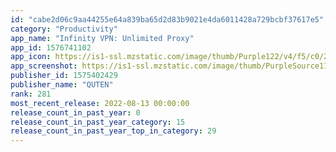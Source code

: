 ```yaml
---
id: "cabe2d06c9aa44255e64a839ba65d2d83b9021e4da6011428a729bcbf37617e5"
category: "Productivity"
app_name: "Infinity VPN: Unlimited Proxy"
app_id: 1576741102
app_icon: https://is1-ssl.mzstatic.com/image/thumb/Purple122/v4/f5/c0/2b/f5c02bd8-ab26-0074-9a3c-6316cfb1a5c5/AppIcon-1x_U007emarketing-0-7-0-0-85-220.png/1024x1024bb.png
app_screenshot: https://is1-ssl.mzstatic.com/image/thumb/PurpleSource112/v4/bb/fc/70/bbfc70ab-de39-bc92-0ac6-0c32bac28220/0c0accc4-8a7e-4906-9153-83e3ffd0ec06_Slice_17.jpg/1242x2688bb.png
publisher_id: 1575402429
publisher_name: "QUTEN"
rank: 281
most_recent_release: 2022-08-13 00:00:00
release_count_in_past_year: 0
release_count_in_past_year_category: 15
release_count_in_past_year_top_in_category: 29
---
```


